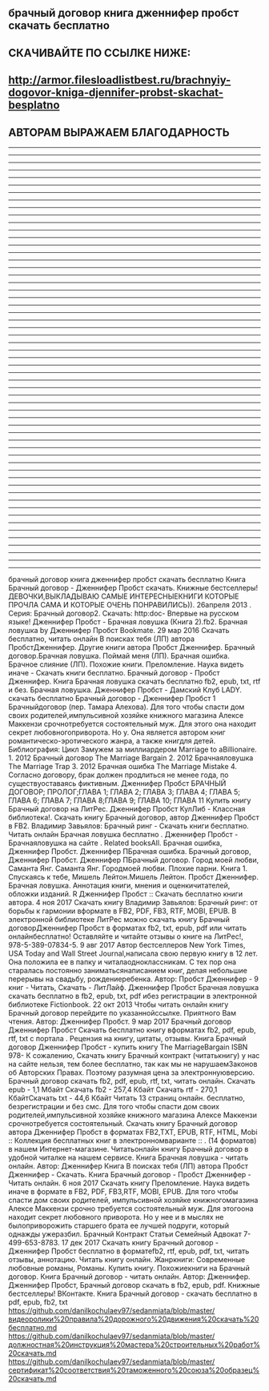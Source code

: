 брачный договор книга дженнифер пробст скачать бесплатно
--------------------------------------------------
СКАЧИВАЙТЕ ПО ССЫЛКЕ НИЖЕ:
--------------------------------------------------
http://armor.filesloadlistbest.ru/brachnyiy-dogovor-kniga-djennifer-probst-skachat-besplatno
--------------------------------------------------
АВТОРАМ ВЫРАЖАЕМ БЛАГОДАРНОСТЬ
--------------------------------------------------
--------------------------------------------------
--------------------------------------------------
--------------------------------------------------
--------------------------------------------------
--------------------------------------------------
--------------------------------------------------
--------------------------------------------------
--------------------------------------------------
--------------------------------------------------
--------------------------------------------------
--------------------------------------------------
--------------------------------------------------
--------------------------------------------------
--------------------------------------------------
--------------------------------------------------
--------------------------------------------------
--------------------------------------------------
--------------------------------------------------
--------------------------------------------------
--------------------------------------------------
--------------------------------------------------
--------------------------------------------------
--------------------------------------------------
--------------------------------------------------
--------------------------------------------------
--------------------------------------------------
--------------------------------------------------
--------------------------------------------------
--------------------------------------------------
--------------------------------------------------
--------------------------------------------------
--------------------------------------------------
--------------------------------------------------
--------------------------------------------------
--------------------------------------------------
--------------------------------------------------
--------------------------------------------------
--------------------------------------------------
--------------------------------------------------
--------------------------------------------------
--------------------------------------------------
--------------------------------------------------
--------------------------------------------------
--------------------------------------------------
--------------------------------------------------
--------------------------------------------------
--------------------------------------------------
--------------------------------------------------
--------------------------------------------------
--------------------------------------------------
--------------------------------------------------
--------------------------------------------------
--------------------------------------------------
--------------------------------------------------
--------------------------------------------------
--------------------------------------------------
--------------------------------------------------
брачный договор книга дженнифер пробст скачать бесплатно Книга Брачный договор - Дженнифер Пробст скачать. Книжные бестселлеры! ДЕВОЧКИ,ВЫКЛАДЫВАЮ САМЫЕ ИНТЕРЕСНЫЕКНИГИ КОТОРЫЕ ПРОЧЛА САМА И КОТОРЫЕ ОЧЕНЬ ПОНРАВИЛИСЬ)). 26апреля 2013 . Серия: Брачный договор2. Скачать: http:doc- Впервые на русском языке! Дженнифер Пробст - Брачная ловушка (Книга 2).fb2. Брачная ловушка by Дженнифер Пробст  Bookmate. 29 мар 2016  Скачать бесплатно, читать онлайн В поисках тебя (ЛП) автора ПробстДженнифер.  Другие книги автора Пробст Дженнифер. Брачный договор.Брачная ловушка. Поймай меня (ЛП). Брачная ошибка. Брачное слияние (ЛП). Похожие книги. Преломление. Наука видеть иначе - Скачать книги бесплатно. Брачный договор - Пробст Дженнифер. Книга Брачная ловушка скачать бесплатно fb2, epub, txt, rtf и без. Брачная ловушка. Дженнифер Пробст - Дамский Клуб LADY. скачать бесплатно Брачный договор - Дженнифер Пробст  1 Брачныйдоговор (пер. Тамара Алехова). Для того чтобы спасти дом своих родителей,импульсивной хозяйке книжного магазина Алексе Маккензи срочнотребуется состоятельный муж. Для этого она находит секрет любовногоприворота. Но у. Она является автором книг романтическо-эротического жанра, а также книгдля детей. Библиография: Цикл Замужем за миллиардером  Marriage to aBillionaire. 1. 2012 Брачный договор  The Marriage Bargain 2. 2012 Брачнаяловушка  The Marriage Trap 3. 2012 Брачная ошибка  The Marriage Mistake 4.
Согласно договору, брак должен продлиться не менее года, по существуоставаясь фиктивным.  Дженнифер Пробст БРАЧНЫЙ ДОГОВОР; ПРОЛОГ;ГЛАВА 1; ГЛАВА 2; ГЛАВА 3; ГЛАВА 4; ГЛАВА 5; ГЛАВА 6; ГЛАВА 7; ГЛАВА 8;ГЛАВА 9; ГЛАВА 10; ГЛАВА 11  Купить книгу Брачный договор на ЛитРес. Дженнифер Пробст  КулЛиб - Классная библиотека!. Скачать книгу Брачный договор, автор Дженнифер Пробст в FB2. Владимир Завьялов: Брачный ринг - Скачать книги бесплатно. Читать онлайн Брачная ловушка бесплатно . Дженнифер Пробст - Брачнаяловушка на сайте . Related booksAll. Брачная ошибка, Дженнифер Пробст. Дженнифер ПБрачная ошибка. Брачный договор, Дженнифер Пробст. Дженнифер ПБрачный договор. Город моей любви, Саманта Янг. Саманта Янг. Городмоей любви. Плохие парни. Книга 1. Спускаясь к тебе, Мишель Лейтон.Мишель Лейтон. Пробст Дженнифер. Брачная ловушка. Аннотация книги, мнения и оценкичитателей, обложки изданий. R Дженнифер Пробст :: Скачать бесплатно книги автора. 4 ноя 2017  Скачать книгу Владимир Завьялов: Брачный ринг: от борьбы к гармонии вформате в FB2, PDF, FB3, RTF, MOBI, EPUB. В электронной библиотеке ЛитРес можно скачать книгу Брачный договорДженнифер Пробст в форматах fb2, txt, epub, pdf или читать онлайнбесплатно! Оставляйте и читайте отзывы о книге на ЛитРес!, 978-5-389-07834-5.
9 авг 2017  Автор бестселлеров New York Times, USA Today and Wall Street Journal,написала свою первую книгу в 12 лет. Она положила ее в папку и читалаодноклассникам. С тех пор она старалась постоянно заниматьсянаписанием книг, делая небольшие перерывы на свадьбу, рождениеребенка. Автор: Пробст Дженнифер - 9 книг - Читать, Скачать - ЛитЛайф. Дженнифер Пробст Брачная ловушка скачать бесплатно в fb2, epub, txt, pdf ибез регистрации в электронной библиотеке Fictionbook. 22 окт 2013  Чтобы читать онлайн книгу  Брачный договор  перейдите по указаннойссылке. Приятного Вам чтения. Автор: Дженнифер Пробст. 9 мар 2017  Брачный договор Дженнифер Пробст  Скачать бесплатно книгу вформатах fb2, pdf, epub, rtf, txt с портала . Рецензия на книгу, цитаты, отзывы. Книга Брачный договор Дженнифер Пробст - купить книгу The MarriageBargain ISBN 978-  К сожалению, Скачать книгу Брачный контракт (читатькнигу) у нас на сайте нельзя, тем более бесплатно, так как мы не нарушаемЗаконов об Авторских Правах. Поэтому разумная цена за электроннуюверсию. Брачный договор скачать fb2, pdf, epub, rtf, txt, читать онлайн. Cкачать epub - 1,1 Мбайт Cкачать fb2 - 257,4 Кбайт Cкачать rtf - 270,1 КбайтCкачать txt - 44,6 Кбайт Читать 13 страниц онлайн. бесплатно, безрегистрации и без смс. Для того чтобы спасти дом своих родителей,импульсивной хозяйке книжного магазина Алексе Маккензи срочнотребуется состоятельный. Скачать книгу Брачный договор автора Дженнифер Пробст в форматах FB2,TXT, EPUB, RTF, HTML, Mobi :: Коллекция бесплатных книг в электронномварианте :: .  (14 форматов) в нашем Интернет-магазине. Читатьонлайн книгу Брачный договор в удобной читалке на нашем сервисе. Книга Брачная ловушка - читать онлайн. Автор: Дженнифер
Книга В поисках тебя (ЛП) автора Пробст Дженнифер - Скачать. Книга Брачный договор - Пробст Дженнифер - Читать онлайн. 6 ноя 2017  Скачать книгу Преломление. Наука видеть иначе в формате в FB2, PDF, FB3,RTF, MOBI, EPUB. Для того чтобы спасти дом своих родителей, импульсивной хозяйке книжногомагазина Алексе Маккензи срочно требуется состоятельный муж. Для этогоона находит секрет любовного приворота. Но у нее и в мыслях не былоприворожить старшего брата ее лучшей подруги, который однажды ужеразбил. Брачный Контракт  Статьи  Семейный Адвокат 7-499-653-8783. 17 дек 2017  Скачать книгу Брачный договор - Дженнифер Пробст бесплатно в форматеfb2, rtf, epub, pdf, txt, читать отзывы, аннотацию. Читать книгу онлайн. Жанркниги: Современные любовные романы, Романы. Купить книгу. Похожиекниги на Брачный договор. Книга Брачный договор - читать онлайн. Автор: Дженнифер. Дженнифер Пробст, Брачный договор  скачать в fb2, epub, pdf. Книжные бестселлеры!  ВКонтакте. Книга Брачный договор - скачать бесплатно в pdf, epub, fb2, txt
https://github.com/danilkochulaev97/sedanmiata/blob/master/видеоролики%20правила%20дорожного%20движения%20скачать%20бесплатно.md
https://github.com/danilkochulaev97/sedanmiata/blob/master/должностная%20инструкция%20мастера%20строительных%20работ%20скачать.md
https://github.com/danilkochulaev97/sedanmiata/blob/master/сертификат%20соответствия%20таможенного%20союза%20образец%20скачать.md